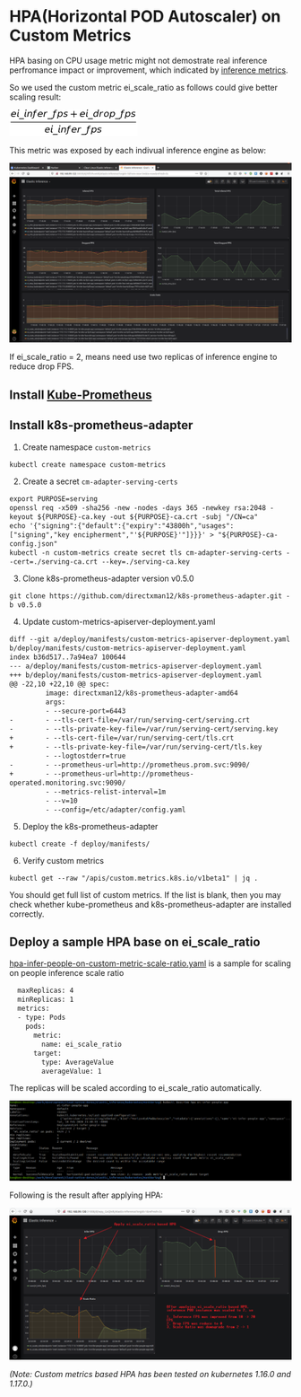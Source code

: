 # HPA(Horizontal POD Autoscaler) on Custom Metrics

HPA basing on CPU usage metric might not demostrate real inference perfromance impact or improvement, which indicated by [inference metrics](inference_metrics.md). 

So we used the custom metric ei_scale_ratio as follows could give better scaling result:

![](images/scale_ratio.png)

This metric was exposed by each indivual inference engine as below:

![](images/grafana.png)

If ei_scale_ratio = 2, means need use two replicas of inference engine to reduce drop FPS.

## Install [Kube-Prometheus](inference_metrics.md#install-kube-prometheus)

## Install k8s-prometheus-adapter

1. Create namespace `custom-metrics`

```
kubectl create namespace custom-metrics
```

2. Create a secret `cm-adapter-serving-certs`

```
export PURPOSE=serving
openssl req -x509 -sha256 -new -nodes -days 365 -newkey rsa:2048 -keyout ${PURPOSE}-ca.key -out ${PURPOSE}-ca.crt -subj "/CN=ca"
echo '{"signing":{"default":{"expiry":"43800h","usages":["signing","key encipherment","'${PURPOSE}'"]}}}' > "${PURPOSE}-ca-config.json"
kubectl -n custom-metrics create secret tls cm-adapter-serving-certs --cert=./serving-ca.crt --key=./serving-ca.key
```

3. Clone k8s-prometheus-adapter version v0.5.0

```
git clone https://github.com/directxman12/k8s-prometheus-adapter.git -b v0.5.0
```

4. Update custom-metrics-apiserver-deployment.yaml

```
diff --git a/deploy/manifests/custom-metrics-apiserver-deployment.yaml b/deploy/manifests/custom-metrics-apiserver-deployment.yaml
index b36d517..7a94ea7 100644
--- a/deploy/manifests/custom-metrics-apiserver-deployment.yaml
+++ b/deploy/manifests/custom-metrics-apiserver-deployment.yaml
@@ -22,10 +22,10 @@ spec:
         image: directxman12/k8s-prometheus-adapter-amd64
         args:
         - --secure-port=6443
-        - --tls-cert-file=/var/run/serving-cert/serving.crt
-        - --tls-private-key-file=/var/run/serving-cert/serving.key
+        - --tls-cert-file=/var/run/serving-cert/tls.crt
+        - --tls-private-key-file=/var/run/serving-cert/tls.key
         - --logtostderr=true
-        - --prometheus-url=http://prometheus.prom.svc:9090/
+        - --prometheus-url=http://prometheus-operated.monitoring.svc:9090/
         - --metrics-relist-interval=1m
         - --v=10
         - --config=/etc/adapter/config.yaml
```
5. Deploy the k8s-prometheus-adapter

```
kubectl create -f deploy/manifests/
```

6. Verify custom metrics

```
kubectl get --raw "/apis/custom.metrics.k8s.io/v1beta1" | jq .
```

You should get full list of custom metrics. If the list is blank, then you may check whether kube-prometheus and k8s-prometheus-adapter are installed correctly.

## Deploy a sample HPA base on ei_scale_ratio

[hpa-infer-people-on-custom-metric-scale-ratio.yaml](../kubernetes/scale/hpa-infer-people-on-custom-metric-scale-ratio.yaml) is a sample for scaling on people inference scale ratio

```
  maxReplicas: 4
  minReplicas: 1
  metrics:
  - type: Pods
    pods:
      metric:
        name: ei_scale_ratio
      target:
        type: AverageValue
        averageValue: 1
```
The replicas will be scaled according to ei_scale_ratio automatically.

![](images/hpa_on_ei_scale_ratio_log.png)

Following is the result after applying HPA:

![](images/apply_hpa_on_ei_scale_ratio.png)


_(Note: Custom metrics based HPA has been tested on kubernetes 1.16.0 and 1.17.0.)_